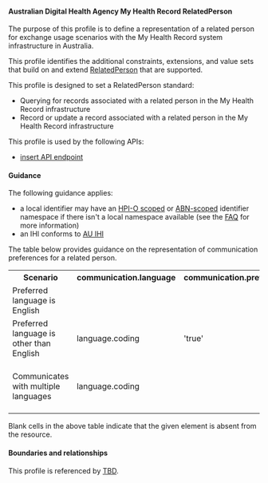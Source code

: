#### Australian Digital Health Agency My Health Record RelatedPerson
The purpose of this profile is to define a representation of a related person for exchange usage scenarios with the My Health Record system infrastructure in Australia.

This profile identifies the additional constraints, extensions, and value sets that build on and extend [RelatedPerson](http://hl7.org/fhir/R4/relatedperson.html) that are supported. 

This profile is designed to set a RelatedPerson standard:
* Querying for records associated with a related person in the My Health Record infrastructure
* Record or update a record associated with a related person in the My Health Record infrastructure

This profile is used by the following APIs:
* [insert API endpoint](StructureDefinition-TBD-1.html)

#### Guidance
The following guidance applies:
* a local identifier may have an [HPI-O scoped](http://ns.electronichealth.net.au/id/hpio-scoped/medicalrecord/1.0/index.html) or [ABN-scoped](http://ns.electronichealth.net.au/id/abn-scoped/medicalrecord/1.0/index.html) identifier namespace if there isn't a local namespace available (see the [FAQ](https://github.com/AuDigitalHealth/ci-fhir-r4/wiki/Frequently-Asked-Questions) for more information)
* an IHI conforms to [AU IHI](http://build.fhir.org/ig/hl7au/au-fhir-base/StructureDefinition-au-address.html)

The table below provides guidance on the representation of communication preferences for a related person.
<table class="list" style="width:100%">
    <colgroup>
       <col span="1" style="width: 20%;"/>
       <col span="1" style="width: 18%;"/>
       <col span="1" style="width: 18%;"/>
       <col span="1" style="width: 20%;"/>
       <col span="1" style="width: 24%;"/>
    </colgroup>
	<tbody>
      <tr>
        <th>Scenario</th>
        <th>communication.language</th>
        <th>communication.preferred</th>
		<th>Notes</th>
      </tr>
      <tr>
        <td>Preferred language is English</td>
        <td></td>
        <td></td>
        <td>No element sent, as per the guidance in the <a href="http://hl7.org/fhir/relatedperson-definitions.html#RelatedPerson.communication">Comments</a> of RelatedPerson.communication</td>
      </tr>
      <tr>
        <td>Preferred language is other than English</td>
        <td>language.coding</td>
        <td>'true'</td>
        <td></td>
      </tr>
      <tr>
        <td>Communicates with multiple languages</td>
        <td>language.coding</td>
        <td></td>
        <td>Each language instantiated in separate communication nodes; communication.preferred may be sent as needed.</td>
      </tr>
    </tbody>
</table>

Blank cells in the above table indicate that the given element is absent from the resource.


#### Boundaries and relationships
This profile is referenced by 
[TBD](StructureDefinition-TBD-1.html).